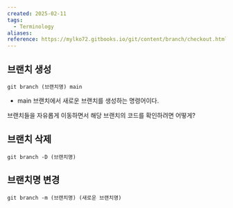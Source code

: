 ```yaml
---
created: 2025-02-11
tags:
  - Terminology
aliases: 
reference: https://mylko72.gitbooks.io/git/content/branch/checkout.html
---
```

## 브랜치 생성
```
git branch (브랜치명) main
```
- main 브랜치에서 새로운 브랜치를 생성하는 명령어이다.

브랜치들을 자유롭게 이동하면서 해당 브랜치의 코드를 확인하려면 어떻게?

## 브랜치 삭제
```
git branch -D (브랜치명)
```

## 브랜치명 변경
```
git branch -m (브랜치명) (새로운 브랜치명)
```

